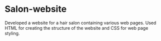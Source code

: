 # Salon-website

Developed a website for a hair salon containing various web pages. Used HTML for
creating the structure of the website and CSS for web page styling.

